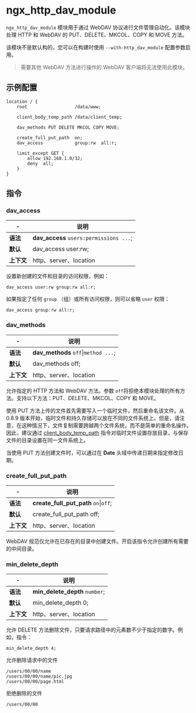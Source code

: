 # ngx_http_dav_module

​`ngx_http_dav_module`​ 模块用于通过 WebDAV 协议进行文件管理自动化。该模块处理 HTTP 和 WebDAV 的 PUT、DELETE、MKCOL、COPY 和 MOVE 方法。

该模块不是默认构的，您可以在构建时使用 `--with-http_dav_module`​ 配置参数启用。

> 需要其他 WebDAV 方法进行操作的 WebDAV 客户端将无法使用此模块。

## 示例配置

```
location / {
    root                  /data/www;

    client_body_temp_path /data/client_temp;

    dav_methods PUT DELETE MKCOL COPY MOVE;

    create_full_put_path  on;
    dav_access            group:rw  all:r;

    limit_except GET {
        allow 192.168.1.0/32;
        deny  all;
    }
}
```

## 指令

### dav\_access

|-|说明|
| ---| -------------------------|
|**语法**|**dav_access** `users:permissions ...`​;|
|**默认**|dav\_access user:rw;|
|**上下文**|http、server、location|

设置新创建的文件和目录的访问权限，例如：

```
dav_access user:rw group:rw all:r;
```

如果指定了任何 `group`​ （组）或所有访问权限，则可以省略 `user`​ 权限：

```
dav_access group:rw all:r;
```

### dav\_methods

|-|说明|
| ---| ------------------------|
|**语法**|**dav_methods** `off`​\|`method ...`​;|
|**默认**|dav\_methods off;|
|**上下文**|http、server、location|

允许指定的 HTTP 方法和 WebDAV 方法。参数 `off`​ 将拒绝本模块处理的所有方法。支持以下方法：PUT、DELETE、MKCOL、COPY 和 MOVE。

使用 PUT 方法上传的文件首先需要写入一个临时文件，然后重命名该文件。从 0.8.9 版本开始，临时文件和持久存储可以放在不同的文件系统上。但是，请注意，在这种情况下，文件复制需要跨越两个文件系统，而不是简单的重命名操作。因此，建议通过 [client_body_temp_path](https://docshome.gitbook.io/nginx-docs/he-xin-gong-neng/http/ngx_http_core_module#client_body_temp_path) 指令对临时文件设置存放目录，与保存文件的目录设置在同一文件系统上。

当使用 PUT 方法创建文件时，可以通过在 **Date** 头域中传递日期来指定修改日期。

### create\_full\_put\_path

|-|说明|
| ---| ---------------------------------------|
|**语法**|**create_full_put_path** `on`​\|`off`​;|
|**默认**|create\_full\_put\_path off;|
|**上下文**|http、server、location|

WebDAV 规范仅允许在已存在的目录中创建文件。开启该指令允许创建所有需要的中间目录。

### min\_delete\_depth

|-|说明|
| ---| -----------------------------|
|**语法**|**min_delete_depth** `number`​;|
|**默认**|min\_delete\_depth 0;|
|**上下文**|http、server、location|

允许 DELETE 方法删除文件，只要请求路径中的元素数不少于指定的数字。例如，指令：

```
min_delete_depth 4;
```

允许删除请求中的文件

```
/users/00/00/name
/users/00/00/name/pic.jpg
/users/00/00/page.html
```

拒绝删除的文件

```
/users/00/00
```

